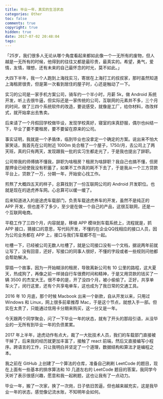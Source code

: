 ```yaml
---
title: 毕业一年，真实的生活状态
categories: Other
toc: false
comments: true
copyright: true
hidden: true
date: 2017-07-02 20:48:04
tags:
---
```


「25岁，我们很多人无论从哪个角度看起来都如此像一个一无所有的废物，但人越是一无所有的时候，他得到的往往又都是最珍贵，最真实的。希望，勇气，爱情，友情，理想，还有未来的自己最怀念的时光，莫不如此。」

<!--more-->

大四下半年，我一个人跑到上海找实习，寄居在上海打工的叔叔家，那时虽然知道上海租房很贵，但是第一次看到居住的屋子时，心还是触动了一下。

实习的公司是一家手机方案公司，骑车约一个半小时，月薪 5k，做 Android 系统开发，听上去很牛逼，但实际还是一家传统的公司，互联网的元素并不多，三个月的时间，做了三四个系统软件的改造，要说感受，就像是工厂，给你材料，改改样式，就开始拿出去售卖。

后来请了一个月假回学校做毕设，发现学校真好，寝室的床真舒服，偶尔也纠结一下，毕业了要不要租房，要不要留在原来的公司。

事实证明，我就是一个矛盾体，临到毕业也没拿定一个确定的方案。说出来不怕大家笑话，我首先在公司附近 1000m 处合租了一个屋子，1750/月，去公司上了两天班，真的只有两天，发现跟我一批的实习生都走光了，于是我也提出了辞职。

公司带我的师傅搞不懂我，辞职为啥租房？租房为啥辞职？我自己也搞不懂，但房屋押金已经使我没有积蓄了，如果不工作真的耗不下去了，于是我从一个三方贷款平台上，贷款了一万，分期一年，开始安心找工作。

煎熬了大概四五天的样子，总算找到了一份互联网公司的 Android 开发职位。也就是现在的途虎养车网。心总算可以缓一缓了。

后来知道进入的是途虎车载部门，负责车载途虎养车的开发，虽然不是纯正的 APP 开发，但也差不了多少，至少是在做一个自己的产品，这很互联网，还是一个互联网电商。

平稳工作了三四个月，内容就是，移植 APP 模块到车载系统上，流程就是，抓 APP 接口，猜接口的意思，写代码开发，不懂的在企业QQ找相应的接口人员，因为公司业务都在 APP 上，接口与我们车载都不在一起。

吐槽一下，已经被公司无数人吐槽了，就是公司接口没有一个文档，据说两年前就让写了，没有回音，还好，写接口的同事人很好，不懂的字段或者一些规则问他都会帮助解决。

穿插一个故事，因为一开始糊涂的租房，导致离新公司有 10 公里的路程，这大夏天，热成狗了，再像之前一样骑自行车很费时间和精神，于是又用贷款的钱买了一辆 3500 的杰宝大王。很不幸的是，开了没四个月，被小偷偷了。正好，共享单车火了，闵行这里，还有个共享电单车，这也成为了我日常的交通工具。

2016 年 10 月底，那个时候 Macbook 出来一个新款，自从开发以来，只用过 Windows 和 Linux，网上很多前辈推荐 Mac，于是这个节点，就想入手一部。但实在太贵了，只能通过信用卡分期来购买，这一分又是一年。

今天跟两个同学聚会，问了一下毕业一年的状态，就有了开头的那段引语，从没毕业的一无所有到毕业一年的负债累累。

2017 年上半年，途虎动作有点大，裁了一大批技术人员，我们的车载部门直接被干掉了，后来我的经历就更加丰富了，接触了 react 前端，然后又直接编写小程序。跨语言的工作，只让我明白并坚定了一个道理，数据结构和算法才是编程之本。

我之前在 GitHub 上创建了一个算法的仓库，准备自己刷刷 LeetCode 的题目，现在上面有一些基本的排序算法和 10 几道左右的 LeetCode 题目的答案，我同学今天听了表示很感兴趣，愿意和我一起刷题，这也让我有了一点动力。

毕业一年，搬了一次家，换了一次岗，日子依旧苦逼，但也越来越充实，这是我毕业一年的状态，感觉像记流水账，不知明年会如何。